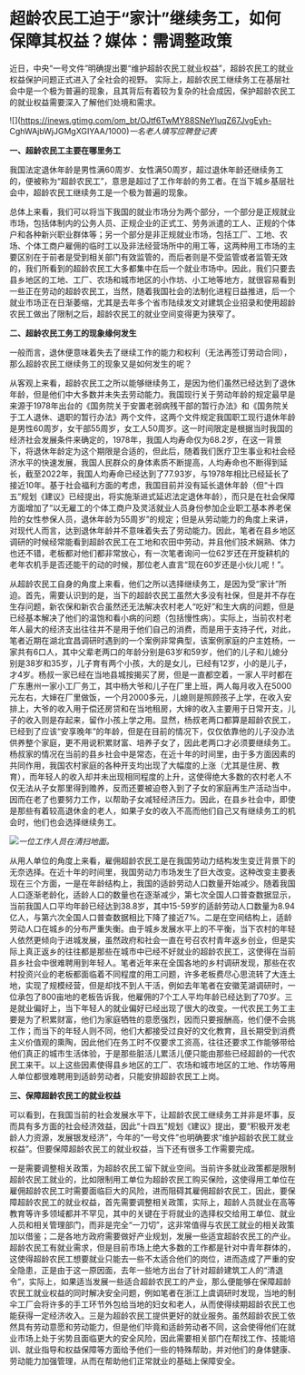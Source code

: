 # 超龄农民工迫于“家计”继续务工，如何保障其权益？媒体：需调整政策

近日，中央“一号文件”明确提出要“维护超龄农民工就业权益”，超龄农民工的就业权益保护问题正式进入了全社会的视野。
实际上，超龄农民工继续务工在基层社会中是一个极为普遍的现象，且其背后有着较为复杂的社会成因，保护超龄农民工的就业权益需要深入了解他们处境和需求。

![](https://inews.gtimg.com/om_bt/OJtf6TwMY88SNeYluqZ67JvgEyh-
CghWAjbWjJGMgXGIYAA/1000)_一名老人填写应聘登记表_

**一、超龄农民工主要在哪里务工**

我国法定退休年龄是男性满60周岁、女性满50周岁，超过退休年龄还继续务工的，便被称为“超龄农民工”，意思是超过了工作年龄的务工者。在当下城乡基层社会中，超龄农民工继续务工是一个极为普遍的现象。

总体上来看，我们可以将当下我国的就业市场分为两个部分，一个部分是正规就业市场，包括体制内的公务人员、正规企业的正式工、劳务派遣的工人、正规的个体户和各种新兴职业群体等；另一个部分是非正规就业市场，包括工厂、工地、农场、个体工商户雇佣的临时工以及非法经营场所中的用工等，这两种用工市场的主要区别在于前者是受到相关部门有效监管的，而后者则是不受监管或者监管无效的，我们所看到的超龄农民工大多都集中在后一个就业市场中。因此，我们只要去县乡地区的工地、工厂、农场和城市地区的小作坊、小工地等地方，就很容易看到一些正在劳动的超龄农民工，当然，随着我国社会的法制化进程日益推进，后一个就业市场正在日渐萎缩，尤其是去年多个省市陆续发文对建筑企业招录和使用超龄农民工做出了限制之后，超龄农民工的就业空间变得更为狭窄了。

**二、超龄农民工务工的现象缘何发生**

一般而言，退休便意味着失去了继续工作的能力和权利（无法再签订劳动合同），那么超龄农民工继续务工的现象又是如何发生的呢？

从客观上来看，超龄农民工之所以能够继续务工，是因为他们虽然已经达到了退休年龄，但是他们中大多数并未失去劳动能力。我国现行关于劳动年龄的规定最早是来源于1978年出台的《国务院关于安置老弱病残干部的暂行办法》和《国务院关于工人退休、退职的暂行办法》两个文件，这两个文件规定我国职工现行退休年龄是男性60周岁，女干部55周岁，女工人50周岁。这一时间限定是根据当时我国的经济社会发展条件来确定的，1978年，我国人均寿命仅为68.2岁，在这一背景下，将退休年龄定为这个期限是合适的，但此后，随着我们医疗卫生事业和社会经济水平的快速发展，我国人民群众的身体素质不断提高，人均寿命也不断得到延长，截至2022年，我国人均寿命已经达到了77.93岁，与1978年相比已经延长了接近10年。基于社会福利方面的考虑，我国目前并没有延长退休年龄（但“十四五”规划《建议》已经提出，将实施渐进式延迟法定退休年龄），而只是在社会保障方面增加了“以无雇工的个体工商户及灵活就业人员身份参加企业职工基本养老保险的女性参保人员，退休年龄为55周岁”的规定；但是从劳动能力的角度上来讲，对现代人而言，达到退休年龄并不意味着失去了劳动能力。因此，笔者在县乡地区调研的时候经常能看到超龄农民工在工地和农田中劳动，并且他们技术娴熟、体力也还不错，老板都对他们都非常放心，有一次笔者询问一位62岁还在开旋耕机的老年农机手是否还能干的动的时候，那位老人直言“现在60岁还是小伙儿呢！”。

从超龄农民工自身的角度上来看，他们之所以选择继续务工，是因为受“家计”所迫。首先，需要认识到的是，当下的超龄农民工虽然大多没有社保，但是并不存在生存问题，新农保和新农合虽然还无法解决农村老人“吃好”和生大病的问题，但是已经基本解决了他们的温饱和看小病的问题（包括慢性病）。实际上，当前农村老年人最大的经济支出往往并不是用于他们自己的消费，而是用于支持子代，对此，笔者近期在湖北宜昌调研时遇到的一个案例非常典型，该案例家庭的户主姓杨，一家共有6口人，其中父辈老两口的年龄分别是63岁和59岁，他们的儿子和儿媳分别是38岁和35岁，儿子育有两个小孩，大的是女儿，已经有12岁，小的是儿子，才4岁。杨叔一家已经在当地县城按揭买了房，但是一直都空着，一家人平时都在广东惠州一家小工厂务工，其中杨大爷和儿子在厂里上班，两人每月收入在5000元左右，大婶在厂里做饭，一个月2000多元，儿媳则是照顾孩子上学，在收入安排上，大爷的收入用于偿还房贷和在当地租房，大婶的收入主要用于日常开支，儿子的收入则是存起来，留作小孩上学之用。显然，杨叔老两口都算是超龄农民工，已经到了应该“安享晚年”的年龄，但是在目前的情况下，仅仅依靠他的儿子没办法供养整个家庭，更不用说积累财富、培养子女了，因此老两口才必须要继续务工。杨叔家的情况在当前的县乡社会中是常态，在近十年的时间里，由于多方面因素的共同作用，我国农村家庭的各种开支均出现了大幅度的上涨（尤其是住房、教育），而年轻人的收入却并未出现相同程度的上升，这使得绝大多数的农村老人不仅无法从子女那里得到赡养，反而还要被迫卷入到了子女的家庭再生产活动当中，因而在老了也要努力工作，以帮助子女减轻经济压力。因此，在县乡社会中，即使是那些有着较高退休金的老人，如果子女的收入不高而他们自己又有继续务工的机会时，他们也会选择继续务工。

![](https://inews.gtimg.com/om_bt/OiYbB1L2tOiQtfLCNjGewTFwcrcnlrGG4vIkvoJeXpPmgAA/1000)_一位工作人员在清扫地面。_

从用人单位的角度上来看，雇佣超龄农民工是在我国劳动力结构发生变迁背景下的无奈选择。在近十年的时间里，我国劳动力市场发生了巨大改变。这种改变主要表现在三个方面，一是在年龄结构上，我国的适龄劳动人口数量开始减少。随着我国人口逐渐老龄化，适龄人口的数量也在逐渐减少，第七次全国人口普查数据显示，当前我国人口平均年龄已经达到38.8岁，其中15-59岁的适龄劳动人口数量为8.94亿人，与第六次全国人口普查数据相比下降了接近7%。二是在空间结构上，适龄劳动人口在城乡的分布严重失衡。由于城乡发展水平上的不平衡，当下农村的年轻人依然更倾向于进城发展，虽然政府和社会一直在号召农村青年返乡创业，但是实际上真正返乡的往往都是那些在城市中已经不好就业的超龄农民工，这使得在当前县乡社会中很难聘用到年轻人。笔者近年来在全国各地的乡村调研发现，那些在农村投资兴业的老板都面临着不同程度的用工问题，许多老板费尽心思流转了大连土地，实现了规模经营，但是却找不到人干活，例如去年笔者在安徽芜湖调研时，一位承包了800亩地的老板告诉我，他雇佣的7个工人平均年龄已经达到了70岁。三是就业偏好上，当下年轻人的就业偏好已经出现了很大的改变。一代农民工务工主要是为了积累财富，他们为家庭牺牲的意愿强烈，因而只要报酬高，他们便不会挑工作；而当下的年轻人则不同，他们大都接受过良好的文化教育，且长期受到消费主义价值观的熏陶，因此他们在务工时不仅要求工资高，往往还要求工作能够带给他们真正的城市生活体验，于是那些脏活儿累活儿便只能由那些已经超龄的一代农民工来干。以上这些因素使得县乡地区的工厂、农场和城市地区的工地、作坊等用人单位都很难聘用到适龄劳动者，只能安排超龄农民工上岗。

**三、保障超龄农民工的就业权益**

可以看到，在我国当前的社会发展水平下，让超龄农民工继续务工并非是坏事，反而具有多方面的社会经济效益，因此“十四五”规划《建议》提出，要“积极开发老龄人力资源，发展银发经济”，今年的“一号文件”也明确要求“维护超龄农民工就业权益”。但要保障超龄农民工的就业权益，当下还有很多工作需要完成。

一是需要调整相关政策，为超龄农民工留下就业空间。当前许多就业政策都是限制超龄农民工就业的，比如限制用工单位为超龄农民工购买保险，这使得用工单位在雇佣超龄农民工时需要面临巨大的风险，进而阻碍其雇佣超龄农民工，因此，要保障超龄农民工的就业权益，首先需要调整相关政策，实际上，超龄人员就业在高等教育等许多领域都并不罕见，其中的关键在于将就业的选择权交给用工单位、就业人员和相关管理部门，而非是完全“一刀切”，这非常值得与农民工就业的相关政策加以借鉴；二是各地方政府需要做好产业规划，发展一些适宜超龄农民工的产业。超龄农民工有就业需求，但是目前市场上绝大多数的工作都是针对中青年群体的，这使得超龄农民工想要就业只能去一些不太适合他们的岗位，进而造成了严重的安全隐患，正是由于这一原因面，去年一些地方出台了针对超龄建筑工人的“清退令”，实际上，如果适当发展一些适合超龄农民工的产业，那么便能够在保障超龄农民工就业权益的同时解决安全问题，例如笔者在浙江上虞调研时发现，当地的制伞工厂会将许多的手工环节外包给当地的妇女和老人，从而使得续期超龄农民工也能获得一定经济收入。三是为超龄农民工提供更好的就业服务。虽然超龄农民工依然具有劳动意愿和劳动能力，但是他们毕竟和适龄劳动者不同，这会使得他们在就业市场上处于劣势且面临更大的安全风险，因此需要相关部门在帮找工作、技能培训、就业指导和权益保障等方面给予他们一些的特殊帮助，并对他们的身体健康、劳动能力加强管理，从而在帮助他们正常就业的基础上保障安全。

